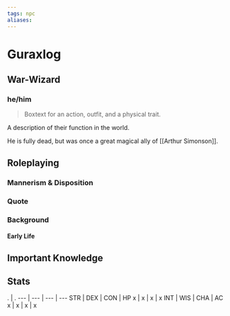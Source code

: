 ```yaml
---
tags: npc
aliases:
---
```

# Guraxlog
## War-Wizard
### he/him

> Boxtext for an action, outfit, and a physical trait.

A description of their function in the world.

He is fully dead, but was once a great magical ally of [[Arthur Simonson]].

## Roleplaying
### Mannerism & Disposition

### Quote

### Background
#### Early Life

## Important Knowledge


## Stats
. | . 
--- | --- | --- | ---
STR | DEX | CON | HP
x | x | x | x
INT | WIS | CHA | AC
x | x | x | x